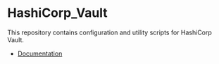 # HashiCorp_Vault

This repository contains configuration and utility scripts for HashiCorp Vault.

- [Documentation](/docs/)